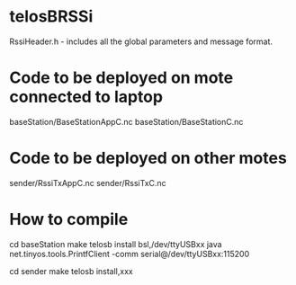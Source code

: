 # telosBRSSi
RssiHeader.h - includes all the global parameters and message format.

# Code to be deployed on mote connected to laptop
baseStation/BaseStationAppC.nc
baseStation/BaseStationC.nc

# Code to be deployed on other motes
sender/RssiTxAppC.nc
sender/RssiTxC.nc

# How to compile
cd baseStation
make telosb install bsl,/dev/ttyUSBxx
java net.tinyos.tools.PrintfClient -comm serial@/dev/ttyUSBxx:115200

cd sender
make telosb install,xxx

